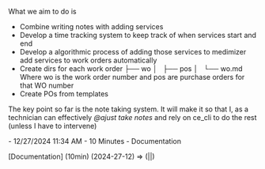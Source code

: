 What we aim to do is
- Combine writing notes with adding services
- Develop a time tracking system to keep track of when services start and end
- Develop a algorithmic process of adding those services to medimizer add services to work orders automatically
- Create dirs for each work order
├── wo
│   ├── pos
│   └── wo.md
Where wo is the work order number and pos are purchase orders for that WO number 
- Create POs from templates

The key point so far is the note taking system. It will make it so that I, as a technician can effectively *@ajust take notes* and rely on ce_cli to do the rest (unless I have to intervene)

<td class="dxgv">-   12/27/2024 11:34 AM -   10 Minutes - Documentation </td>

[Documentation] (10min) (2024-27-12) => (||) 


